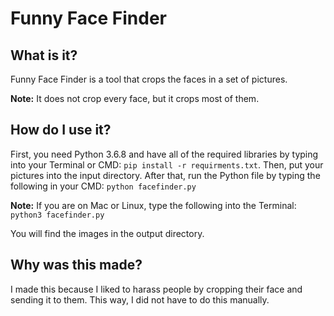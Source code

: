 # Funny Face Finder

## What is it?

Funny Face Finder is a tool that crops the faces in a set of pictures.

**Note:** It does not crop every face, but it crops most of them.

## How do I use it?

First, you need Python 3.6.8 and have all of the required libraries by typing into your Terminal or CMD: ```pip install -r requirments.txt```. Then, put your pictures into the input directory. After that, run the Python file by typing the following in your CMD: ```python facefinder.py```

**Note:** If you are on Mac or Linux, type the following into the Terminal:  ```python3 facefinder.py```

You will find the images in the output directory.

## Why was this made?

I made this because I liked to harass people by cropping their face and sending it to them. This way, I did not have to do this manually.

